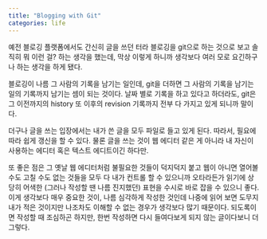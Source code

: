 ```yaml
---
title: "Blogging with Git"
categories: life
---
```


예전 블로깅 플랫폼에서도 간신히 글을 쓰던 터라 블로깅을 git으로 하는 것으로 보고 솔직히 뭐 이런 걸? 하는 생각을 했는데, 막상 이렇게 하니까 생각보다 여러 모로 요긴하구나 하는 생각을 하게 됐다. 

블로깅이 나름 그 사람의 기록을 남기는 일인데, git을 더하면 그 사람의 기록을 남기는 일의 기록까지 남기는 셈이 되는 것이다. 날짜 별로 기록을 하고 있다고 하더라도, git은 그 이전까지의 history 또 이후의 revision 기록까지 전부 다 가지고 있게 되니까 말이다.

더구나 글을 쓰는 입장에서는 내가 쓴 글을 모두 파일로 들고 있게 된다. 따라서, 필요에 따라 쉽게 갱신을 할 수 있다. 물론 글을 쓰는 것이 웹 에디터 같은 게 아니라 내 자신이 사용하는 에디터 혹은 텍스트 에디트이긴 하다만. 

또 좋은 점은 그 옛날 웹 에디터처럼 불필요한 것들이 덕지덕지 붙고 웹이 아니면 열어볼 수도 고칠 수도 없는 것들을 모두 다 내가 컨트롤 할 수 있으니까 오타라든가 읽기에 상당히 어색한 (그러나 작성할 땐 나름 진지했던) 표현을 수시로 바로 잡을 수 있으니 좋다. 이게 생각보다 매우 중요한 것이, 나름 심각하게 작성한 것인데 나중에 읽어 보면 도무지 내가 적은 것이지만 나조차도 이해할 수 없는 경우가 생각보다 많기 때문이다. 되도록이면 작성할 때 조심하곤 하지만, 한번 작성하면 다시 들여다보게 되지 않는 글이다보니 더 그렇다. 

